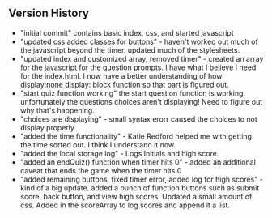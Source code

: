 

## Version History

- "initial commit" contains basic index, css, and started javascript
- "updated css added classes for buttons" - haven't worked out much of the javascript beyond the timer. updated much of the stylesheets.
- "updated index and customized array, removed timer" - created an array for the javascript for the question prompts. I have what I believe I need for the index.html. I now have a better understanding of how display:none display: block function so that part is figured out. 
- "start quiz function working" the start question function is working. unfortunately the questions choices aren't displaying! Need to figure out why that's happening. 
- "choices are displaying" - small syntax erorr caused the choices to not display properly
- "added the time functionality" - Katie Redford helped me with getting the time sorted out. I think I understand it now. 
- "added the local storage log" - Logs Initials and high score. 
- "added an endQuiz() function when timer hits 0" - added an additional caveat that ends the game when the timer hits 0 
- "added remaining buttons, fixed timer error, added log for high scores" - kind of a big update. added a bunch of function buttons such as submit score, back button, and view high scores. Updated a small amount of css. Added in the scoreArray to log scores and append it a list. 